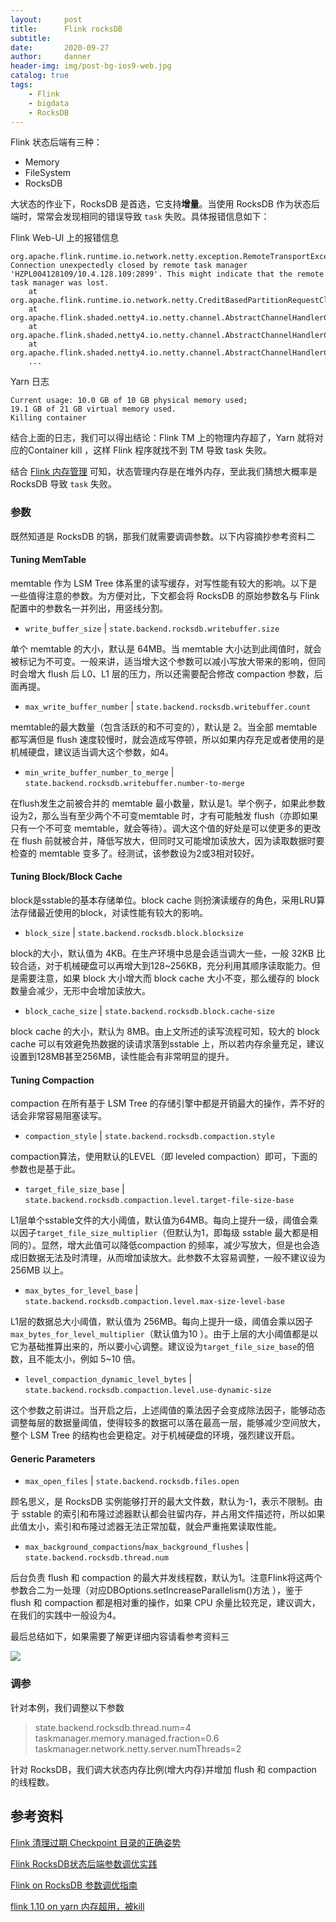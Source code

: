 ```yaml
---
layout:     post
title:      Flink rocksDB
subtitle:   
date:       2020-09-27
author:     danner
header-img: img/post-bg-ios9-web.jpg
catalog: true
tags:
    - Flink
    - bigdata
    - RocksDB
---
```


Flink 状态后端有三种：

- Memory
- FileSystem
- RocksDB

大状态的作业下，RocksDB 是首选，它支持**增量**。当使用 RocksDB 作为状态后端时，常常会发现相同的错误导致 `task` 失败。具体报错信息如下：

Flink Web-UI 上的报错信息

```shell
org.apache.flink.runtime.io.network.netty.exception.RemoteTransportException: Connection unexpectedly closed by remote task manager 'HZPL004128109/10.4.128.109:2899'. This might indicate that the remote task manager was lost.
	at org.apache.flink.runtime.io.network.netty.CreditBasedPartitionRequestClientHandler.channelInactive(CreditBasedPartitionRequestClientHandler.java:136)
	at org.apache.flink.shaded.netty4.io.netty.channel.AbstractChannelHandlerContext.invokeChannelInactive(AbstractChannelHandlerContext.java:257)
	at org.apache.flink.shaded.netty4.io.netty.channel.AbstractChannelHandlerContext.invokeChannelInactive(AbstractChannelHandlerContext.java:243)
	at org.apache.flink.shaded.netty4.io.netty.channel.AbstractChannelHandlerContext.fireChannelInactive(AbstractChannelHandlerContext.java:236)
	...
```

Yarn 日志

```shell
Current usage: 10.0 GB of 10 GB physical memory used; 
19.1 GB of 21 GB virtual memory used.
Killing container
```

结合上面的日志，我们可以得出结论：Flink TM 上的物理内存超了，Yarn 就将对应的Container kill ，这样 Flink 程序就找不到 TM 导致 task 失败。

结合 [Flink 内存管理](https://vendanner.github.io/2020/08/25/Flink-%E5%86%85%E5%AD%98%E7%AE%A1%E7%90%86/) 可知，状态管理内存是在堆外内存，至此我们猜想大概率是 RocksDB 导致 `task` 失败。

### 参数

既然知道是 RocksDB 的锅，那我们就需要调调参数。以下内容摘抄参考资料二

#### Tuning MemTable

memtable 作为 LSM Tree 体系里的读写缓存，对写性能有较大的影响。以下是一些值得注意的参数。为方便对比，下文都会将 RocksDB 的原始参数名与 Flink 配置中的参数名一并列出，用竖线分割。

- `write_buffer_size` | `state.backend.rocksdb.writebuffer.size`

单个 memtable 的大小，默认是 64MB。当 memtable 大小达到此阈值时，就会被标记为不可变。一般来讲，适当增大这个参数可以减小写放大带来的影响，但同时会增大 flush 后 L0、L1 层的压力，所以还需要配合修改 compaction 参数，后面再提。

- `max_write_buffer_number` | `state.backend.rocksdb.writebuffer.count`

memtable的最大数量（包含活跃的和不可变的），默认是 2。当全部 memtable 都写满但是 flush 速度较慢时，就会造成写停顿，所以如果内存充足或者使用的是机械硬盘，建议适当调大这个参数，如4。

- `min_write_buffer_number_to_merge` | `state.backend.rocksdb.writebuffer.number-to-merge`

在flush发生之前被合并的 memtable 最小数量，默认是1。举个例子，如果此参数设为2，那么当有至少两个不可变memtable 时，才有可能触发 flush（亦即如果只有一个不可变 memtable，就会等待）。调大这个值的好处是可以使更多的更改在 flush 前就被合并，降低写放大，但同时又可能增加读放大，因为读取数据时要检查的 memtable 变多了。经测试，该参数设为2或3相对较好。

#### Tuning Block/Block Cache

block是sstable的基本存储单位。block cache 则扮演读缓存的角色，采用LRU算法存储最近使用的block，对读性能有较大的影响。

- `block_size` | `state.backend.rocksdb.block.blocksize`

block的大小，默认值为 4KB。在生产环境中总是会适当调大一些，一般 32KB 比较合适，对于机械硬盘可以再增大到128~256KB，充分利用其顺序读取能力。但是需要注意，如果 block 大小增大而 block cache 大小不变，那么缓存的 block 数量会减少，无形中会增加读放大。

- `block_cache_size` | `state.backend.rocksdb.block.cache-size`

block cache 的大小，默认为 8MB。由上文所述的读写流程可知，较大的 block cache 可以有效避免热数据的读请求落到sstable 上，所以若内存余量充足，建议设置到128MB甚至256MB，读性能会有非常明显的提升。

#### Tuning Compaction

compaction 在所有基于 LSM Tree 的存储引擎中都是开销最大的操作，弄不好的话会非常容易阻塞读写。

- `compaction_style` | `state.backend.rocksdb.compaction.style`

compaction算法，使用默认的LEVEL（即 leveled compaction）即可，下面的参数也是基于此。

- `target_file_size_base` | `state.backend.rocksdb.compaction.level.target-file-size-base`

L1层单个sstable文件的大小阈值，默认值为64MB。每向上提升一级，阈值会乘以因子`target_file_size_multiplier`（但默认为1，即每级 sstable 最大都是相同的）。显然，增大此值可以降低compaction 的频率，减少写放大，但是也会造成旧数据无法及时清理，从而增加读放大。此参数不太容易调整，一般不建议设为 256MB 以上。

- `max_bytes_for_level_base` | `state.backend.rocksdb.compaction.level.max-size-level-base`

L1层的数据总大小阈值，默认值为 256MB。每向上提升一级，阈值会乘以因子`max_bytes_for_level_multiplier`（默认值为10 ）。由于上层的大小阈值都是以它为基础推算出来的，所以要小心调整。建议设为`target_file_size_base`的倍数，且不能太小，例如 5~10 倍。

- `level_compaction_dynamic_level_bytes` | `state.backend.rocksdb.compaction.level.use-dynamic-size`

这个参数之前讲过。当开启之后，上述阈值的乘法因子会变成除法因子，能够动态调整每层的数据量阈值，使得较多的数据可以落在最高一层，能够减少空间放大，整个 LSM Tree 的结构也会更稳定。对于机械硬盘的环境，强烈建议开启。

#### Generic Parameters

- `max_open_files` | `state.backend.rocksdb.files.open`

顾名思义，是 RocksDB 实例能够打开的最大文件数，默认为-1，表示不限制。由于 sstable 的索引和布隆过滤器默认都会驻留内存，并占用文件描述符，所以如果此值太小，索引和布隆过滤器无法正常加载，就会严重拖累读取性能。

- `max_background_compactions`/`max_background_flushes` | `state.backend.rocksdb.thread.num`

后台负责 flush 和 compaction 的最大并发线程数，默认为1。注意Flink将这两个参数合二为一处理（对应DBOptions.setIncreaseParallelism()方法 ），鉴于 flush 和 compaction 都是相对重的操作，如果 CPU 余量比较充足，建议调大，在我们的实践中一般设为4。

最后总结如下，如果需要了解更详细内容请看参考资料三

![](https://vendanner.github.io/img/Flink/Flink_RocksDB_Param.png)

### 调参

针对本例，我们调整以下参数

> state.backend.rocksdb.thread.num=4
> taskmanager.memory.managed.fraction=0.6
> taskmanager.network.netty.server.numThreads=2 

针对 RocksDB，我们调大状态内存比例(增大内存)并增加 flush 和 compaction 的线程数。



## 参考资料

[Flink 清理过期 Checkpoint 目录的正确姿势](https://mp.weixin.qq.com/s/oh53V_IQwgrD_GPRht1F5A)

[Flink RocksDB状态后端参数调优实践](https://www.jianshu.com/p/b337b693fb8d)

[Flink on RocksDB 参数调优指南](https://cloud.tencent.com/developer/article/1592441)

[flink 1.10 on yarn 内存超用，被kill](http://apache-flink.147419.n8.nabble.com/flink-1-10-on-yarn-kill-td4059.html)